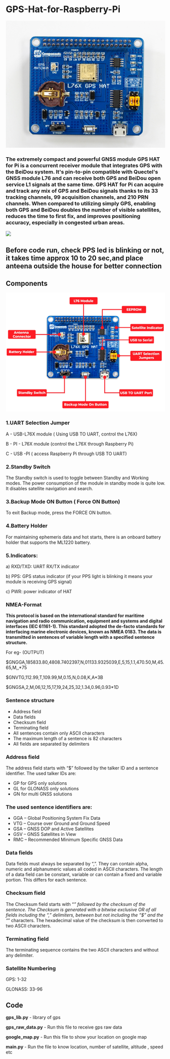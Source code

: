 # GPS-Hat-for-Raspberry-Pi

<img src= "https://github.com/sbcshop/GPS-Hat-for-Raspberry-Pi/blob/main/images/img0.jpg" />

### The extremely compact and powerful GNSS module GPS HAT for Pi is a concurrent receiver module that integrates GPS with the BeiDou system. It's pin-to-pin compatible with Quectel's GNSS module L76 and can receive both GPS and BeiDou open service L1 signals at the same time. GPS HAT for Pi can acquire and track any mix of GPS and BeiDou signals thanks to its 33 tracking channels, 99 acquisition channels, and 210 PRN channels. When compared to utilizing simply GPS, enabling both GPS and BeiDou doubles the number of visible satellites, reduces the time to first fix, and improves positioning accuracy, especially in congested urban areas.

<img src= "https://github.com/sbcshop/GPS-Hat-for-Raspberry-Pi/blob/main/images/img1.JPG" />

## Before code run, check PPS led is blinking or not, it takes time approx 10 to 20 sec,and place anteena outside the house for better connection

## Components

<img src= "https://github.com/sbcshop/GPS-Hat-for-Raspberry-Pi/blob/main/images/img2.jpg" />

### **1.UART Selection Jumper**

A - USB-L76X module ( Using USB TO UART, control the L76X)

B - PI - L76X module (control the L76X through Raspberry Pi)

C - USB -PI ( access Raspberry Pi through USB TO UART)

### **2.Standby Switch**

The Standby switch is used to toggle between Standby and Working modes. The power consumption of the module in standby mode is quite low. It disables satellite navigation and search.


### **3.Backup Mode ON Button ( Force ON Button)**

To exit Backup mode, press the FORCE ON button.


### **4.Battery Holder**
For maintaining ephemeris data and hot starts, there is an onboard battery holder that supports the ML1220 battery.



### **5.Indicators:**

a) RXD/TXD: UART RX/TX indicator

b) PPS: GPS status indicator (if your PPS light is blinking it means your module is receiving GPS signal)

c) PWR: power indicator of HAT


### **NMEA-Format**

**This protocol is based on the international standard for maritime navigation and radio communication, equipment and systems and digital interfaces (IEC 61161-1). This standard adopted the de-facto standards for interfacing marine electronic devices, known as NMEA 0183.
The data is transmitted in sentences of variable length with a specified sentence structure.**

For eg- (OUTPUT)

$GNGGA,185833.80,4808.7402397,N,01133.9325039,E,5,15,1.1,470.50,M,45.65,M,,*75

$GNVTG,112.99,T,109.99,M,0.15,N,0.08,K,A*3B

$GNGSA,2,M,06,12,15,17,19,24,25,32,1.34,0.96,0.93*1D



### Sentence structure
* Address field
* Data fields
* Checksum field
* Terminating field
* All sentences contain only ASCII characters
* The maximum length of a sentence is 82 characters
* All fields are separated by delimiters

### Address field
The address field starts with “$” followed by the talker ID and a sentence identifier. The used talker IDs are:
* GP for GPS only solutions
* GL for GLONASS only solutions
* GN for multi GNSS solutions

### The used sentence identifiers are:
* GGA – Global Positioning System Fix Data
* VTG – Course over Ground and Ground Speed
* GSA – GNSS DOP and Active Satellites
* GSV – GNSS Satellites in View
* RMC – Recommended Minimum Specific GNSS Data


### Data fields
Data fields must always be separated by “,”. They can contain alpha, numeric and alphanumeric values all coded in ASCII characters. The length of a data field can be constant, variable or can contain a fixed and variable portion. This differs for each sentence.

### Checksum field
The Checksum field starts with “*” followed by the checksum of the sentence.
The Checksum is generated with a bitwise exclusive OR of all fields including the “,” delimiters, between but not including the “$” and the “*” characters.
The hexadecimal value of the checksum is then converted to two ASCII characters.

### Terminating field
The terminating sequence contains the two ASCII characters <CR> and <LF> without any delimiter.

### Satellite Numbering
  
 GPS: 1-32
  
 GLONASS: 33-96

  
 ## Code
 
 **gps_lib.py**      - library of gps 
  
 **gps_raw_data.py** - Run this file to receive gps raw data
  
 **google_map.py**   - Run this file to show your location on google map
  
 **main.py**         - Run the file to know location, number of satellite, altitude , speed etc
